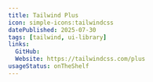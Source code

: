```yaml
---
title: Tailwind Plus
icon: simple-icons:tailwindcss
datePublished: 2025-07-30
tags: [tailwind, ui-library]
links:
  GitHub: 
  Website: https://tailwindcss.com/plus
usageStatus: onTheShelf
---
```

